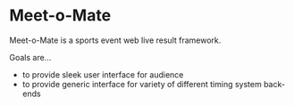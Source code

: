 Meet-o-Mate
===========

Meet-o-Mate is a sports event web live result framework.

Goals are...
 * to provide sleek user interface for audience
 * to provide generic interface for variety of different timing system back-ends
